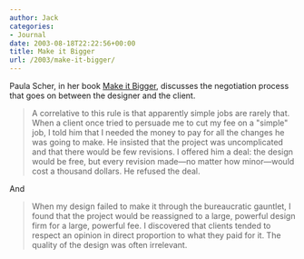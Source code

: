 ```yaml
---
author: Jack
categories:
- Journal
date: 2003-08-18T22:22:56+00:00
title: Make it Bigger
url: /2003/make-it-bigger/
---
```


Paula Scher, in her book [Make it Bigger][1], discusses the negotiation process that goes on between the designer and the client.
  


> A correlative to this rule is that apparently simple jobs are rarely that. When a client once tried to persuade me to cut my fee on a "simple" job, I told him that I needed the money to pay for all the changes he was going to make. He insisted that the project was uncomplicated and that there would be few revisions. I offered him a deal: the design would be free, but every revision made&#8212;no matter how minor&#8212;would cost a thousand dollars. He refused the deal.

And
  


> When my design failed to make it through the bureaucratic gauntlet, I found that the project would be reassigned to a large, powerful design firm for a large, powerful fee. I discovered that clients tended to respect an opinion in direct proportion to what they paid for it. The quality of the design was often irrelevant.

 [1]: http://newyork.aiga.org/ideas/features/scher.html "AIGA New York"